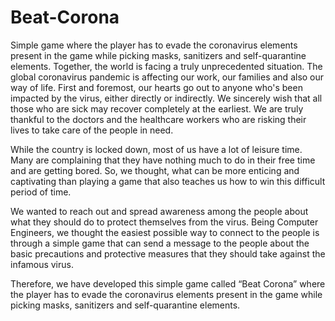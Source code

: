 # Beat-Corona
Simple game where the player has to evade the coronavirus elements present in the game while picking masks, sanitizers and self-quarantine elements.
Together, the world is facing a truly unprecedented situation. The global coronavirus pandemic is affecting our work, our families and also our way of life. First and foremost, our hearts go out to anyone who's been impacted by the virus, either directly or indirectly. We sincerely wish that all those who are sick may recover completely at the earliest. We are truly thankful to the doctors and the healthcare workers who are risking their lives to take care of the people in need. 


While the country is locked down, most of us have a lot of leisure time. Many are complaining that they have nothing much to do in their free time and are getting bored. So, we thought, what can be more enticing and captivating than playing a game that also teaches us how to win this difficult period of time. 

We wanted to reach out and spread awareness among the people about what they should do to protect themselves from the virus. Being Computer Engineers, we thought the easiest possible way to connect to the people is through a simple game that can send a message to the people about the basic precautions and protective measures that they should take against the infamous virus.


Therefore, we have developed this simple game called “Beat Corona” where the player has to evade the coronavirus elements present in the game while picking masks, sanitizers and self-quarantine elements.
